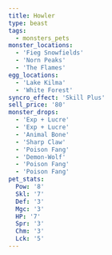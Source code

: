 ```yaml
---
title: Howler
type: beast
tags:
  - monsters_pets
monster_locations:
  - 'Fieg Snowfields'
  - 'Norn Peaks'
  - 'The Flames'
egg_locations:
  - 'Lake Kilma'
  - 'White Forest'
syncro_effect: 'Skill Plus'
sell_price: '80'
monster_drops:
  - 'Exp + Lucre'
  - 'Exp + Lucre'
  - 'Animal Bone'
  - 'Sharp Claw'
  - 'Poison Fang'
  - 'Demon-Wolf'
  - 'Poison Fang'
  - 'Poison Fang'
pet_stats:
  Pow: '8'
  Skl: '7'
  Def: '3'
  Mgc: '3'
  HP: '7'
  Spr: '3'
  Chm: '3'
  Lck: '5'
---
```

